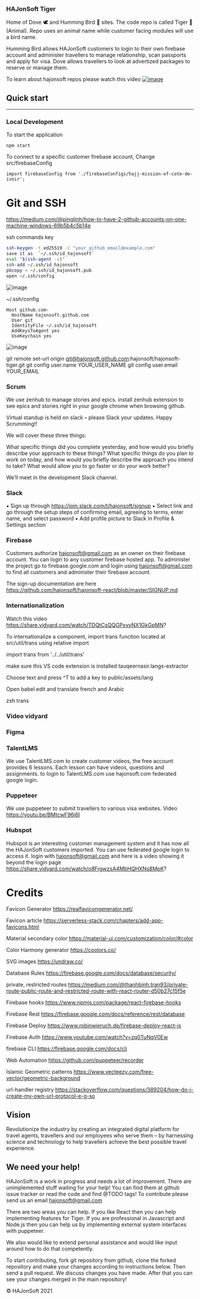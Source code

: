 ﻿### HAJonSoft Tiger

Home of Dove 🕊  and Humming Bird 🦅 sites. The code repo is called Tiger 🐅 (Animal). 
Repo uses an animal name while customer facing modules will use a bird name.

Humming Bird allows HAJonSoft customers to login to their own firebase account and administer travellers to manage relationship, scan passports and apply for visa.
Dove allows travellers to look at advertized packages to reserve or manage them.


To learn about hajonsoft repos please watch this video [![image](https://user-images.githubusercontent.com/9623964/121062683-40adc680-c77a-11eb-8cc0-7488bd23c13e.png)](https://share.vidyard.com/watch/obRrErJQBGMkwu6khqmUiZ?)


## Quick start

---

### Local Development

To start the application

```
npm start 
```

To connect to a specific customer firebase account, Change src/firebaseConfig 


`import firebaseConfig from './firebaseConfigs/hajj-mission-of-cote-de-ivoir'; `

# Git and SSH

https://medium.com/@pinglinh/how-to-have-2-github-accounts-on-one-machine-windows-69b5b4c5b14e

ssh commands key 
```zsh
ssh-keygen -t ed25519 -C "your_github_email@example.com"
save it as  `~/.ssh/id_hajonsoft`
eval "$(ssh-agent -s)"
ssh-add ~/.ssh/id_hajonsoft
pbcopy < ~/.ssh/id_hajonsoft.pub
open ~/.ssh/config
```
![image](https://user-images.githubusercontent.com/9623964/122631031-385c6200-d07d-11eb-854b-3266c2e3a91b.png)

~/.ssh/config

```
Host github.com-
  HostName hajonsoft.github.com
  User git
  IdentityFile ~/.ssh/id_hajonsoft
  AddKeysToAgent yes
  UseKeychain yes
```

![image](https://user-images.githubusercontent.com/9623964/122631290-b15cb900-d07f-11eb-9d09-e0c0142363e0.png)

git remote set-url origin git@hajonsoft.github.com:hajonsoft/hajonsoft-tiger.git
git config user.name YOUR_USER_NAME
git config user.email YOUR_EMAIL

### Scrum
We use zenhub to manage stories and epics. install zenhub extension to see epics and stories right in your google chrome when browsing github.


Virtual standup is held on slack – please Slack your updates. Happy Scrumming!!
 
We will cover these three things:
 
What specific things did you complete yesterday, and how would you briefly describe your approach to these things?
What specific things do you plan to work on today, and how would you briefly describe the approach you intend to take?
What would allow you to go faster or do your work better?
 
We’ll meet in the development Slack channel.

### Slack

▪ Sign up through https://join.slack.com/t/hajonsoft/signup
▪ Select link and go through the setup steps of confirming email, agreeing to terms, enter name, and select password
▪ Add profile picture to Slack in Profile & Settings section

### Firebase

Customers authorize hajonsoft@gmail.com as an owner on their firebase account. You can login to any customer firebase hosted app. To administer the project go to firebase.google.com and login using hajonsoft@gmail.com to find all customers and administer their firebase account.

The sign-up documentation are here https://github.com/hajonsoft/hajonsoft-react/blob/master/SIGNUP.md


### Internationalization

Watch this video https://share.vidyard.com/watch/TDQtCsQQGPxvyNX1GkGpMN?

To internationalize a component, import trans function located at src/util/trans using relative import

import trans from '../../util/trans' 

make sure this VS code extension is installed tauqeernasir.langs-extractor

Choose text and press ^T to add a key to public/assets/lang

Open babel edit and translate french and Arabic

zsh trans

### Video vidyard

### Figma


### TalentLMS

We use TalentLMS.com to create customer videos, the free account provides 6 lessons. Each lesson can have videos, questions and assignments. to login to TalentLMS.com use hajonsoft.com federated google login.

### Puppeteer

We use puppeteer to submit travellers to various visa websites. Video https://youtu.be/BMtcwF96j6I


### Hubspot

Hubspot is an interesting customer management system and it has now all the HAJonSoft customers imported. You can use federated google login to access it. login with hajonsoft@gmail.com and here is a video showing it beyond the login page https://share.vidyard.com/watch/o8FrgwzsA4MbHQHXNs8MpK?


# Credits

Favicon Generator https://realfavicongenerator.net/

Favicon article https://serverless-stack.com/chapters/add-app-favicons.html

Material secondary color https://material-ui.com/customization/color/#color

Color Harmony generator https://coolors.co/

SVG images https://undraw.co/

Database Rules https://firebase.google.com/docs/database/security/

private, restricted routes https://medium.com/@thanhbinh.tran93/private-route-public-route-and-restricted-route-with-react-router-d50b27c15f5e

Firebase hooks https://www.npmjs.com/package/react-firebase-hooks

Firebase Rest https://firebase.google.com/docs/reference/rest/database

Firebase Deploy https://www.robinwieruch.de/firebase-deploy-react-js 

Firebase Auth https://www.youtube.com/watch?v=zq0TuNqV0Ew

firebase CLI https://firebase.google.com/docs/cli

Web Automation https://github.com/puppeteer/recorder

Islamic Geometric patterns https://www.vecteezy.com/free-vector/geometric-background

url-handler registry https://stackoverflow.com/questions/389204/how-do-i-create-my-own-url-protocol-e-g-so

## Vision

Revolutionize the industry by creating an integrated digital platform for travel agents, travellers and our employees who serve them – by harnessing
science and technology to help travellers achieve the best possible travel experience.


## We need your help!


HAJonSoft is a work in progress and needs a lot of improvement. There are unimplemented stuff waiting for your help! You can find them at github issue tracker or read the code and find @TODO tags! To contribute please send us an email hajonsoft@gmail.com

There are two areas you can help. If you like React then you can help implementing features for Tiger. If you are professional in Javascript and Node.js then you can help us by implementing external system interfaces with puppeteer.

We also would like to extend personal assistance and would like input around how to do that competently.

To start contributing, fork git repository from github, clone the forked repository and make your changes according to instructions below. Then send a pull request. We discuss changes you have made. After that you can see your changes merged in the main repository!

© HAJonSoft 2021
